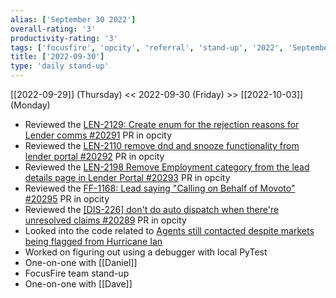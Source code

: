```yaml
---
alias: ['September 30 2022']
overall-rating: '3'
productivity-rating: '3'
tags: ['focusfire', 'opcity', 'referral', 'stand-up', '2022', 'September', 'Friday']
title: ['2022-09-30']
type: 'daily stand-up'
---
```

[[2022-09-29]] (Thursday) << 2022-09-30 (Friday) >> [[2022-10-03]] (Monday)

- Reviewed the [LEN-2129: Create enum for the rejection reasons for Lender comms #20291](https://github.com/Opcity/opcity/pull/20291) PR in opcity
- Reviewed the [LEN-2110 remove dnd and snooze functionality from lender portal #20292](https://github.com/Opcity/opcity/pull/20292) PR in opcity
- Reviewed the [LEN-2198 Remove Employment category from the lead details page in Lender Portal #20293](https://github.com/Opcity/opcity/pull/20293) PR in opcity
- Reviewed the [FF-1168: Lead saying "Calling on Behalf of Movoto" #20295](https://github.com/Opcity/opcity/pull/20295) PR in opcity
- Reviewed the [[DIS-226] don't do auto dispatch when there're unresolved claims
#20289](https://github.com/Opcity/opcity/pull/20289) PR in opcity
- Looked into the code related to [Agents still contacted despite markets being flagged from Hurricane Ian](https://moveinc.atlassian.net/browse/FF-1370)
- Worked on figuring out using a debugger with local PyTest
- One-on-one with [[Daniel]]
- FocusFire team stand-up
- One-on-one with [[Dave]]
